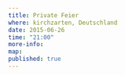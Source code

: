 ```yaml
---
title: Private Feier
where: kirchzarten, Deutschland
date: 2015-06-26
time: "21:00"
more-info: 
map: 
published: true
---
```


